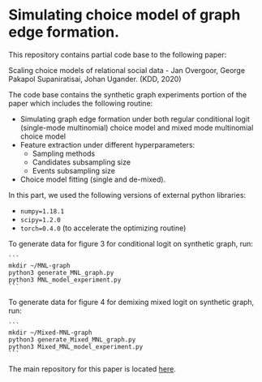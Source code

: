 # Simulating choice model of graph edge formation.

This repository contains partial code base to the following paper:

Scaling choice models of relational social data - Jan Overgoor, George Pakapol Supaniratisai, Johan Ugander. (KDD, 2020)

The code base contains the synthetic graph experiments portion of the paper which includes the following routine:

- Simulating graph edge formation under both regular conditional logit (single-mode multinomial) choice model and mixed mode multinomial choice model
- Feature extraction under different hyperparameters:
  * Sampling methods
  * Candidates subsampling size
  * Events subsampling size
- Choice model fitting (single and de-mixed).

In this part, we used the following versions of external python libraries:

- `numpy=1.18.1`
- `scipy=1.2.0`
- `torch=0.4.0` (to accelerate the optimizing routine)

To generate data for figure 3 for conditional logit on synthetic graph, run:

    ```
    mkdir ~/MNL-graph
    python3 generate_MNL_graph.py
    python3 MNL_model_experiment.py
    ```
To generate data for figure 4 for demixing mixed logit on synthetic graph, run:

    ```
    mkdir ~/Mixed-MNL-graph
    python3 generate_Mixed_MNL_graph.py
    python3 Mixed_MNL_model_experiment.py
    ```
    
The main repository for this paper is located <a href="https://github.com/janovergoor/choose2grow">here</a>.

